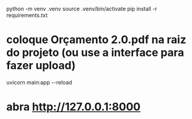 python -m venv .venv
source .venv/bin/activate
pip install -r requirements.txt
# coloque Orçamento 2.0.pdf na raiz do projeto (ou use a interface para fazer upload)
uvicorn main:app --reload
# abra http://127.0.0.1:8000
